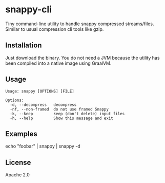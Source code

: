 # snappy-cli

Tiny command-line utility to handle snappy compressed streams/files. Similar to usual compression cli tools like gzip.

## Installation

Just download the binary. You do not need a JVM because the utility has been compiled into a native image using GraalVM.

## Usage

    Usage: snappy [OPTIONS] [FILE]
    
    Options:
      -d, --decompress   decompress
      -nf, --non-framed  do not use framed Snappy
      -k, --keep         keep (don't delete) input files
      -h, --help         Show this message and exit

## Examples

echo "foobar" | snappy | snappy -d 

## License

Apache 2.0